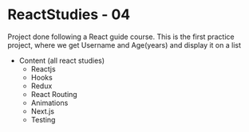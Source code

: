 # ReactStudies - 04
Project done following a React guide course.
This is the first practice project, where we get Username and Age(years) and display it on a list

 - Content (all react studies) 
    - Reactjs
    - Hooks
    - Redux
    - React Routing
    - Animations
    - Next.js
    - Testing
